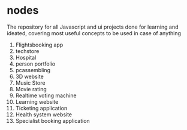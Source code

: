 # nodes

The repository for all Javascript and ui projects done for learning and ideated, covering most useful concepts to be used in case of anything

1. Flightsbooking app
2. techstore
3. Hospital
4. person portfolio
5. pcassembling
6. 3D website
7. Music Store
8. Movie rating
9. Realtime voting machine
10. Learning website
11. Ticketing application
12. Health system website
13. Specialist booking application
